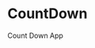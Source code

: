 # CountDown
 Count Down App
      
              
                                                                            
                                                                                        
                                                                                              
                                                                                   
                                                                    
                                            
                         
                   
    
 
   
